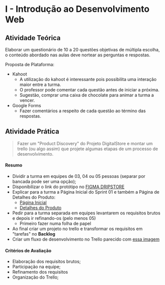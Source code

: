 # I - Introdução ao Desenvolvimento Web

## Atividade Teórica
Elaborar um questionário de 10 a 20 questões objetivas de múltipla escolha, o conteúdo abordado nas aulas deve nortear as perguntas e respostas.

Proposta de Plataforma:
- Kahoot
	- A utilização do kahoot é interessante pois possibilita uma interação maior entre a turma.
	- O professor pode comentar cada questão antes de iniciar a próxima.
	- Sugestão, comprar uma caixa de chocolate para animar a turma a vencer.
- Google Forms
	- Fazer comentários a respeito de cada questão ao término das respostas.

## Atividade Prática
> Fazer um "Product Discovery" do Projeto DigitalStore e montar um trello (ou algo assim) que projete algumas etapas de um processo de desenvolvimento.

#### Resumo
- Dividir a turma em equipes de 03, 04 ou 05 pessoas (separar por bancada pode ser uma opção);
- Disponibilizar o link do protótipo no [FIGMA DRIPSTORE](https://www.figma.com/file/cfb4F7ZXMFQmvmTn3PKI4z/DRIP-STORE---DIGITAL-COLLEGE?node-id=101%3A2)
- Explicar para a turma a Página Inicial do Sprint 01 e também a Página de Detalhes do Produto:
	- [Página Inicial](https://www.figma.com/proto/cfb4F7ZXMFQmvmTn3PKI4z/DRIP-STORE---DIGITAL-COLLEGE?node-id=309-738&scaling=min-zoom&page-id=22%3A30)
	- [Detalhes do Produto](https://www.figma.com/proto/cfb4F7ZXMFQmvmTn3PKI4z/DRIP-STORE---DIGITAL-COLLEGE?node-id=324-785&scaling=min-zoom&page-id=22%3A30)
- Pedir para a turma separada em equipes levantarem os requisitos brutos e depois ir refinando-os (pelo menos 05)
	- Primeiro fazer numa folha de papel
- Ao final criar um projeto no trello e transformar os requisitos em "tarefas" no **Backlog**
- Criar um fluxo de desenvolvimento no Trello parecido com [essa imagem](/Modulo_I/I-Introducao_Dev_Web/imagens/trello.png)

#### Critérios de Avaliação
- Elaboração dos requisitos brutos;
- Participação na equipe;
- Refinamento dos requisitos
- Organização do Trello;